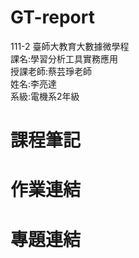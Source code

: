 # GT-report
111-2 臺師大教育大數據微學程<br />
課名:學習分析工具實務應用<br />
授課老師:蔡芸琤老師<br />
姓名:李亮達<br />
系級:電機系2年級<br />
# 課程筆記
# 作業連結
# 專題連結

